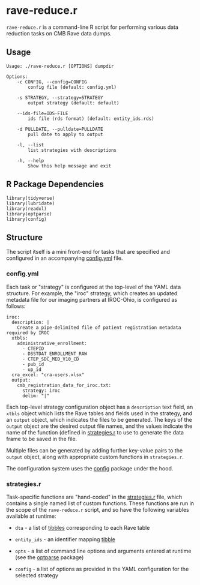 rave-reduce.r
=============

`rave-reduce.r` is a command-line R script for performing various
data reduction tasks on CMB Rave data dumps.

## Usage

    Usage: ./rave-reduce.r [OPTIONS] dumpdir

    Options:
    	-c CONFIG, --config=CONFIG
    		config file (default: config.yml)

    	-s STRATEGY, --strategy=STRATEGY
    		output strategy (default: default)

    	--ids-file=IDS-FILE
    		ids file (rds format) (default: entity_ids.rds)

    	-d PULLDATE, --pulldate=PULLDATE
    		pull date to apply to output

    	-l, --list
    		list strategies with descriptions

    	-h, --help
    		Show this help message and exit

## R Package Dependencies

    library(tidyverse)
    library(lubridate)
    library(readxl)
    library(optparse)
    library(config)

## Structure

The script itself is a mini front-end for tasks that are specified 
and configured in an accompanying [config.yml](/rave-reduce/config.yml) file. 

### config.yml

Each task or "strategy" is configured at the top-level of the YAML
data structure. For example, the "iroc" strategy, which creates an updated metadata file for our imaging partners at IROC-Ohio, is configured as follows:

    iroc:
      description: |
        Create a pipe-delimited file of patient registration metadata required by IROC
      xtbls:
        administrative_enrollment:
          - CTEPID
          - DSSTDAT_ENROLLMENT_RAW
          - CTEP_SDC_MED_V10_CD
          - pub_id
          - up_id
      cra_excel: "cra-users.xlsx"
      output:
        cmb_registration_data_for_iroc.txt:
          strategy: iroc
          delim: "|"

Each top-level strategy configuration object has a `description` text field, an `xtbls` object which lists the Rave tables and fields used in the strategy, and an `output` object, which indicates the files to be generated. The keys of the `output` object are the desired output
file names, and the values indicate the name of the function (defined
in [strategies.r](/rave-reduce/strategies.r) to use to generate the 
data frame to be saved in the file.

Multiple files can be generated by adding further key-value pairs to the `output` object, along with appropriate custom functions in `strategies.r`.

The configuration system uses the [config](https://cran.r-project.org/web/packages/config/vignettes/introduction.html) package under the hood.

### strategies.r

Task-specific functions are "hand-coded" in the [strategies.r](/rave-reduce/strategies.r) file,
which contains a single named list of custom functions. These functions are run in the scope of the `rave-reduce.r` script, and so
have the following variables available at runtime:

* `dta` - a list of [tibbles](https://tibble.tidyverse.org/) corresponding to each Rave table

* `entity_ids` - an identifier mapping [tibble](https://tibble.tidyverse.org/)

* `opts` - a list of command line options and arguments entered at runtime (see the [optparse](https://cran.r-project.org/web/packages/optparse/vignettes/optparse.html) package)

* `config` - a list of options as provided in the YAML configuration for the selected strategy
